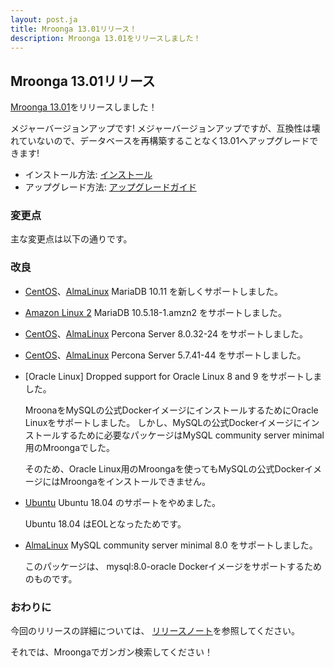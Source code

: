 ```yaml
---
layout: post.ja
title: Mroonga 13.01リリース！
description: Mroonga 13.01をリリースしました！
---
```


## Mroonga 13.01リリース

[Mroonga 13.01](/ja/docs/news.html#release-13-01)をリリースしました！

メジャーバージョンアップです! メジャーバージョンアップですが、互換性は壊れていないので、データベースを再構築することなく13.01へアップグレードできます!

* インストール方法: [インストール](/ja/docs/install.html)
* アップグレード方法: [アップグレードガイド](/ja/docs/upgrade.html)

### 変更点

主な変更点は以下の通りです。

### 改良

* [CentOS](/ja/docs/install/centos.html)、[AlmaLinux](/ja/docs/install/almalinux.html) MariaDB 10.11 を新しくサポートしました。

* [Amazon Linux 2](/ja/docs/install/amazon-linux.html) MariaDB 10.5.18-1.amzn2 をサポートしました。

* [CentOS](/ja/docs/install/centos.html)、[AlmaLinux](/ja/docs/install/almalinux.html) Percona Server 8.0.32-24 をサポートしました。

* [CentOS](/ja/docs/install/centos.html)、[AlmaLinux](/ja/docs/install/almalinux.html) Percona Server 5.7.41-44 をサポートしました。

* [Oracle Linux] Dropped support for Oracle Linux 8 and 9 をサポートしました。

  MroonaをMySQLの公式DockerイメージにインストールするためにOracle Linuxをサポートしました。
  しかし、MySQLの公式Dockerイメージにインストールするために必要なパッケージはMySQL community server minimal用のMroongaでした。

  そのため、Oracle Linux用のMroongaを使ってもMySQLの公式DockerイメージにはMroongaをインストールできません。

* [Ubuntu](/ja/docs/install/ubuntu.html) Ubuntu 18.04 のサポートをやめました。

  Ubuntu 18.04 はEOLとなったためです。

* [AlmaLinux](/ja/docs/install/almalinux.html) MySQL community server minimal 8.0 をサポートしました。

  このパッケージは、 mysql:8.0-oracle Dockerイメージをサポートするためのものです。

### おわりに

今回のリリースの詳細については、 [リリースノート](/ja/docs/news.html#release-13-01)を参照してください。

それでは、Mroongaでガンガン検索してください！
